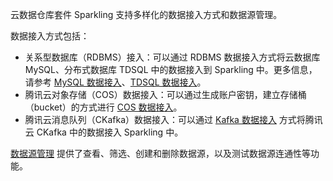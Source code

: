 云数据仓库套件 Sparkling 支持多样化的数据接入方式和数据源管理。

数据接入方式包括：
- 关系型数据库（RDBMS）接入：可以通过 RDBMS 数据接入方式将云数据库 MySQL、分布式数据库 TDSQL 中的数据接入到 Sparkling 中。更多信息，请参考 [MySQL 数据接入](https://cloud.tencent.com/document/product/1002/30554)、[TDSQL 数据接入](https://cloud.tencent.com/document/product/1002/35516)。
- 腾讯云对象存储（COS）数据接入：可以通过生成账户密钥，建立存储桶（bucket）的方式进行 [COS 数据接入](https://cloud.tencent.com/document/product/1002/35021)。
- 腾讯云消息队列（CKafka）数据接入：可以通过 [Kafka 数据接入](https://cloud.tencent.com/document/product/1002/35023) 方式将腾讯云 CKafka 中的数据接入 Sparkling 中。

[数据源管理](https://cloud.tencent.com/document/product/1002/35517) 提供了查看、筛选、创建和删除数据源，以及测试数据源连通性等功能。
